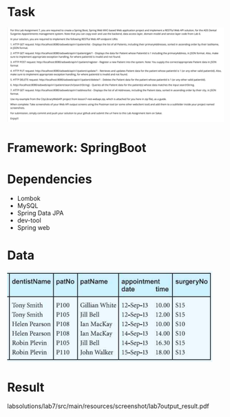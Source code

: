 # Task
![img.png](img.png)

# Framework: SpringBoot

# Dependencies
- Lombok
- MySQL
- Spring Data JPA
- dev-tool
- Spring web

# Data
![img_1.png](img_1.png)

# Result
labsolutions/lab7/src/main/resources/screenshot/lab7output_result.pdf